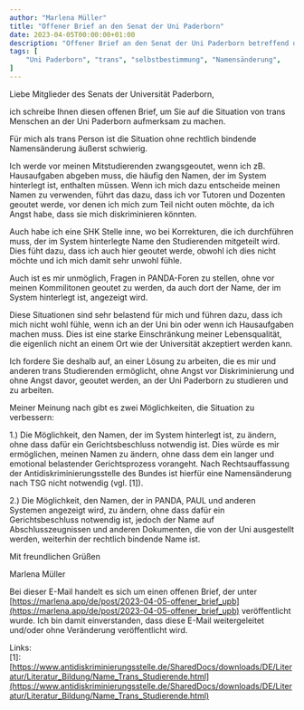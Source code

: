 ```yaml
---
author: "Marlena Müller"
title: "Offener Brief an den Senat der Uni Paderborn"
date: 2023-04-05T00:00:00+01:00
description: "Offener Brief an den Senat der Uni Paderborn betreffend der Situation von trans Menschen an der Uni Paderborn"
tags: [
    "Uni Paderborn", "trans", "selbstbestimmung", "Namensänderung",
]
---
```


Liebe Mitglieder des Senats der Universität Paderborn,

ich schreibe Ihnen diesen offenen Brief, um Sie auf die Situation von trans Menschen an der Uni Paderborn aufmerksam zu machen.

Für mich als trans Person ist die Situation ohne rechtlich bindende Namensänderung äußerst schwierig.

Ich werde vor meinen Mitstudierenden zwangsgeoutet, wenn ich zB. Hausaufgaben abgeben muss, die häufig den Namen, der im System hinterlegt ist, enthalten müssen. Wenn ich mich dazu entscheide meinen Namen zu verwenden, führt das dazu, dass ich vor Tutoren und Dozenten geoutet werde, vor denen ich mich zum Teil nicht outen möchte, da ich Angst habe, dass sie mich diskriminieren könnten.

Auch habe ich eine SHK Stelle inne, wo bei Korrekturen, die ich durchführen muss, der im System hinterlegte Name den Studierenden mitgeteilt wird. Dies füht dazu, dass ich auch hier geoutet werde, obwohl ich dies nicht möchte und ich mich damit sehr unwohl fühle.

Auch ist es mir unmöglich, Fragen in PANDA-Foren zu stellen, ohne vor meinen Kommilitonen geoutet zu werden, da auch dort der Name, der im System hinterlegt ist, angezeigt wird.

Diese Situationen sind sehr belastend für mich und führen dazu, dass ich mich nicht wohl fühle, wenn ich an der Uni bin oder wenn ich Hausaufgaben machen muss. Dies ist eine starke Einschränkung meiner Lebensqualität, die eigenlich nicht an einem Ort wie der Universität akzeptiert werden kann.

Ich fordere Sie deshalb auf, an einer Lösung zu arbeiten, die es mir und anderen trans Studierenden ermöglicht, ohne Angst vor Diskriminierung und ohne Angst davor, geoutet werden, an der Uni Paderborn zu studieren und zu arbeiten.

Meiner Meinung nach gibt es zwei Möglichkeiten, die Situation zu verbessern:

1.) Die Möglichkeit, den Namen, der im System hinterlegt ist, zu ändern, ohne dass dafür ein Gerichtsbeschluss notwendig ist. Dies würde es mir ermöglichen, meinen Namen zu ändern, ohne dass dem ein langer und emotional belastender Gerichtsprozess vorangeht. Nach Rechtsauffassung der Antidiskriminierungsstelle des Bundes ist hierfür eine Namensänderung nach TSG nicht notwendig (vgl. [1]).

2.) Die Möglichkeit, den Namen, der in PANDA, PAUL und anderen Systemen angezeigt wird, zu ändern, ohne dass dafür ein Gerichtsbeschluss notwendig ist, jedoch der Name auf Abschlusszeugnissen und anderen Dokumenten, die von der Uni ausgestellt werden, weiterhin der rechtlich bindende Name ist.

Mit freundlichen Grüßen

Marlena Müller

Bei dieser E-Mail handelt es sich um einen offenen Brief, der unter [https://marlena.app/de/post/2023-04-05-offener_brief_upb](https://marlena.app/de/post/2023-04-05-offener_brief_upb) veröffentlicht wurde. Ich bin damit einverstanden, dass diese E-Mail weitergeleitet und/oder ohne Veränderung veröffentlicht wird.

Links:  
[1]: [https://www.antidiskriminierungsstelle.de/SharedDocs/downloads/DE/Literatur/Literatur_Bildung/Name_Trans_Studierende.html](https://www.antidiskriminierungsstelle.de/SharedDocs/downloads/DE/Literatur/Literatur_Bildung/Name_Trans_Studierende.html)

